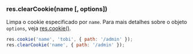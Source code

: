 <h3 id='res.clearCookie'>res.clearCookie(name [, options])</h3>

Limpa o cookie especificado por `name`. Para mais detalhes sobre o objeto `options`, veja [res.cookie()](#res.cookie).

~~~js
res.cookie('name', 'tobi', { path: '/admin' });
res.clearCookie('name', { path: '/admin' });
~~~
